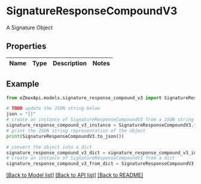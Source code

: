 # SignatureResponseCompoundV3

A Signature Object

## Properties

Name | Type | Description | Notes
------------ | ------------- | ------------- | -------------

## Example

```python
from eZmaxApi.models.signature_response_compound_v3 import SignatureResponseCompoundV3

# TODO update the JSON string below
json = "{}"
# create an instance of SignatureResponseCompoundV3 from a JSON string
signature_response_compound_v3_instance = SignatureResponseCompoundV3.from_json(json)
# print the JSON string representation of the object
print(SignatureResponseCompoundV3.to_json())

# convert the object into a dict
signature_response_compound_v3_dict = signature_response_compound_v3_instance.to_dict()
# create an instance of SignatureResponseCompoundV3 from a dict
signature_response_compound_v3_from_dict = SignatureResponseCompoundV3.from_dict(signature_response_compound_v3_dict)
```
[[Back to Model list]](../README.md#documentation-for-models) [[Back to API list]](../README.md#documentation-for-api-endpoints) [[Back to README]](../README.md)


